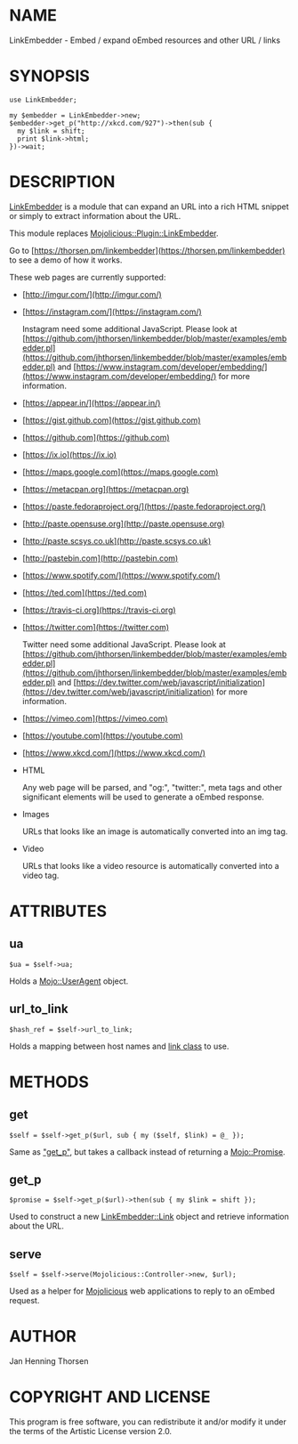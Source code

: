 # NAME

LinkEmbedder - Embed / expand oEmbed resources and other URL / links

# SYNOPSIS

    use LinkEmbedder;

    my $embedder = LinkEmbedder->new;
    $embedder->get_p("http://xkcd.com/927")->then(sub {
      my $link = shift;
      print $link->html;
    })->wait;

# DESCRIPTION

[LinkEmbedder](https://metacpan.org/pod/LinkEmbedder) is a module that can expand an URL into a rich HTML snippet or
simply to extract information about the URL.

This module replaces [Mojolicious::Plugin::LinkEmbedder](https://metacpan.org/pod/Mojolicious::Plugin::LinkEmbedder).

Go to [https://thorsen.pm/linkembedder](https://thorsen.pm/linkembedder) to see a demo of how it works.

These web pages are currently supported:

- [http://imgur.com/](http://imgur.com/)
- [https://instagram.com/](https://instagram.com/)

    Instagram need some additional JavaScript. Please look at
    [https://github.com/jhthorsen/linkembedder/blob/master/examples/embedder.pl](https://github.com/jhthorsen/linkembedder/blob/master/examples/embedder.pl) and
    [https://www.instagram.com/developer/embedding/](https://www.instagram.com/developer/embedding/)
    for more information.

- [https://appear.in/](https://appear.in/)
- [https://gist.github.com](https://gist.github.com)
- [https://github.com](https://github.com)
- [https://ix.io](https://ix.io)
- [https://maps.google.com](https://maps.google.com)
- [https://metacpan.org](https://metacpan.org)
- [https://paste.fedoraproject.org/](https://paste.fedoraproject.org/)
- [http://paste.opensuse.org](http://paste.opensuse.org)
- [http://paste.scsys.co.uk](http://paste.scsys.co.uk)
- [http://pastebin.com](http://pastebin.com)
- [https://www.spotify.com/](https://www.spotify.com/)
- [https://ted.com](https://ted.com)
- [https://travis-ci.org](https://travis-ci.org)
- [https://twitter.com](https://twitter.com)

    Twitter need some additional JavaScript. Please look at
    [https://github.com/jhthorsen/linkembedder/blob/master/examples/embedder.pl](https://github.com/jhthorsen/linkembedder/blob/master/examples/embedder.pl) and
    [https://dev.twitter.com/web/javascript/initialization](https://dev.twitter.com/web/javascript/initialization)
    for more information.

- [https://vimeo.com](https://vimeo.com)
- [https://youtube.com](https://youtube.com)
- [https://www.xkcd.com/](https://www.xkcd.com/)
- HTML

    Any web page will be parsed, and "og:", "twitter:", meta tags and other
    significant elements will be used to generate a oEmbed response.

- Images

    URLs that looks like an image is automatically converted into an img tag.

- Video

    URLs that looks like a video resource is automatically converted into a video tag.

# ATTRIBUTES

## ua

    $ua = $self->ua;

Holds a [Mojo::UserAgent](https://metacpan.org/pod/Mojo::UserAgent) object.

## url\_to\_link

    $hash_ref = $self->url_to_link;

Holds a mapping between host names and [link class](https://metacpan.org/pod/LinkEmbedder::Link) to use.

# METHODS

## get

    $self = $self->get_p($url, sub { my ($self, $link) = @_ });

Same as ["get\_p"](#get_p), but takes a callback instead of returning a [Mojo::Promise](https://metacpan.org/pod/Mojo::Promise).

## get\_p

    $promise = $self->get_p($url)->then(sub { my $link = shift });

Used to construct a new [LinkEmbedder::Link](https://metacpan.org/pod/LinkEmbedder::Link) object and retrieve information
about the URL.

## serve

    $self = $self->serve(Mojolicious::Controller->new, $url);

Used as a helper for [Mojolicious](https://metacpan.org/pod/Mojolicious) web applications to reply to an oEmbed
request.

# AUTHOR

Jan Henning Thorsen

# COPYRIGHT AND LICENSE

This program is free software, you can redistribute it and/or modify it under
the terms of the Artistic License version 2.0.
